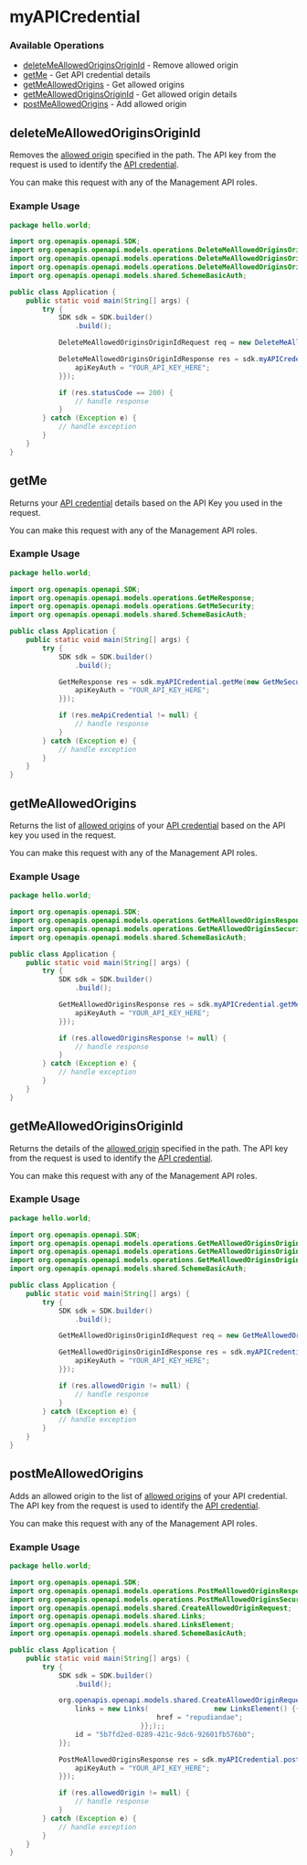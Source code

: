 # myAPICredential

### Available Operations

* [deleteMeAllowedOriginsOriginId](#deletemeallowedoriginsoriginid) - Remove allowed origin
* [getMe](#getme) - Get API credential details
* [getMeAllowedOrigins](#getmeallowedorigins) - Get allowed origins
* [getMeAllowedOriginsOriginId](#getmeallowedoriginsoriginid) - Get allowed origin details
* [postMeAllowedOrigins](#postmeallowedorigins) - Add allowed origin

## deleteMeAllowedOriginsOriginId

Removes the [allowed origin](https://docs.adyen.com/development-resources/client-side-authentication#allowed-origins) specified in the path.
The API key from the request is used to identify the [API credential](https://docs.adyen.com/development-resources/api-credentials).

You can make this request with any of the Management API roles.

### Example Usage

```java
package hello.world;

import org.openapis.openapi.SDK;
import org.openapis.openapi.models.operations.DeleteMeAllowedOriginsOriginIdRequest;
import org.openapis.openapi.models.operations.DeleteMeAllowedOriginsOriginIdResponse;
import org.openapis.openapi.models.operations.DeleteMeAllowedOriginsOriginIdSecurity;
import org.openapis.openapi.models.shared.SchemeBasicAuth;

public class Application {
    public static void main(String[] args) {
        try {
            SDK sdk = SDK.builder()
                .build();

            DeleteMeAllowedOriginsOriginIdRequest req = new DeleteMeAllowedOriginsOriginIdRequest("in");            

            DeleteMeAllowedOriginsOriginIdResponse res = sdk.myAPICredential.deleteMeAllowedOriginsOriginId(req, new DeleteMeAllowedOriginsOriginIdSecurity() {{
                apiKeyAuth = "YOUR_API_KEY_HERE";
            }});

            if (res.statusCode == 200) {
                // handle response
            }
        } catch (Exception e) {
            // handle exception
        }
    }
}
```

## getMe

Returns your [API credential](https://docs.adyen.com/development-resources/api-credentials) details based on the API Key you used in the request.

You can make this request with any of the Management API roles.

### Example Usage

```java
package hello.world;

import org.openapis.openapi.SDK;
import org.openapis.openapi.models.operations.GetMeResponse;
import org.openapis.openapi.models.operations.GetMeSecurity;
import org.openapis.openapi.models.shared.SchemeBasicAuth;

public class Application {
    public static void main(String[] args) {
        try {
            SDK sdk = SDK.builder()
                .build();

            GetMeResponse res = sdk.myAPICredential.getMe(new GetMeSecurity() {{
                apiKeyAuth = "YOUR_API_KEY_HERE";
            }});

            if (res.meApiCredential != null) {
                // handle response
            }
        } catch (Exception e) {
            // handle exception
        }
    }
}
```

## getMeAllowedOrigins

Returns the list of [allowed origins](https://docs.adyen.com/development-resources/client-side-authentication#allowed-origins) of your [API credential](https://docs.adyen.com/development-resources/api-credentials) based on the API key you used in the request.

You can make this request with any of the Management API roles.

### Example Usage

```java
package hello.world;

import org.openapis.openapi.SDK;
import org.openapis.openapi.models.operations.GetMeAllowedOriginsResponse;
import org.openapis.openapi.models.operations.GetMeAllowedOriginsSecurity;
import org.openapis.openapi.models.shared.SchemeBasicAuth;

public class Application {
    public static void main(String[] args) {
        try {
            SDK sdk = SDK.builder()
                .build();

            GetMeAllowedOriginsResponse res = sdk.myAPICredential.getMeAllowedOrigins(new GetMeAllowedOriginsSecurity() {{
                apiKeyAuth = "YOUR_API_KEY_HERE";
            }});

            if (res.allowedOriginsResponse != null) {
                // handle response
            }
        } catch (Exception e) {
            // handle exception
        }
    }
}
```

## getMeAllowedOriginsOriginId

Returns the details of the [allowed origin](https://docs.adyen.com/development-resources/client-side-authentication#allowed-origins) specified in the path.
The API key from the request is used to identify the [API credential](https://docs.adyen.com/development-resources/api-credentials).

You can make this request with any of the Management API roles.

### Example Usage

```java
package hello.world;

import org.openapis.openapi.SDK;
import org.openapis.openapi.models.operations.GetMeAllowedOriginsOriginIdRequest;
import org.openapis.openapi.models.operations.GetMeAllowedOriginsOriginIdResponse;
import org.openapis.openapi.models.operations.GetMeAllowedOriginsOriginIdSecurity;
import org.openapis.openapi.models.shared.SchemeBasicAuth;

public class Application {
    public static void main(String[] args) {
        try {
            SDK sdk = SDK.builder()
                .build();

            GetMeAllowedOriginsOriginIdRequest req = new GetMeAllowedOriginsOriginIdRequest("architecto");            

            GetMeAllowedOriginsOriginIdResponse res = sdk.myAPICredential.getMeAllowedOriginsOriginId(req, new GetMeAllowedOriginsOriginIdSecurity() {{
                apiKeyAuth = "YOUR_API_KEY_HERE";
            }});

            if (res.allowedOrigin != null) {
                // handle response
            }
        } catch (Exception e) {
            // handle exception
        }
    }
}
```

## postMeAllowedOrigins

Adds an allowed origin to the list of [allowed origins](https://docs.adyen.com/development-resources/client-side-authentication#allowed-origins) of your API credential.
The API key from the request is used to identify the [API credential](https://docs.adyen.com/development-resources/api-credentials).

You can make this request with any of the Management API roles.

### Example Usage

```java
package hello.world;

import org.openapis.openapi.SDK;
import org.openapis.openapi.models.operations.PostMeAllowedOriginsResponse;
import org.openapis.openapi.models.operations.PostMeAllowedOriginsSecurity;
import org.openapis.openapi.models.shared.CreateAllowedOriginRequest;
import org.openapis.openapi.models.shared.Links;
import org.openapis.openapi.models.shared.LinksElement;
import org.openapis.openapi.models.shared.SchemeBasicAuth;

public class Application {
    public static void main(String[] args) {
        try {
            SDK sdk = SDK.builder()
                .build();

            org.openapis.openapi.models.shared.CreateAllowedOriginRequest req = new CreateAllowedOriginRequest("architecto") {{
                links = new Links(                new LinksElement() {{
                                    href = "repudiandae";
                                }};);;
                id = "5b7fd2ed-0289-421c-9dc6-92601fb576b0";
            }};            

            PostMeAllowedOriginsResponse res = sdk.myAPICredential.postMeAllowedOrigins(req, new PostMeAllowedOriginsSecurity() {{
                apiKeyAuth = "YOUR_API_KEY_HERE";
            }});

            if (res.allowedOrigin != null) {
                // handle response
            }
        } catch (Exception e) {
            // handle exception
        }
    }
}
```
